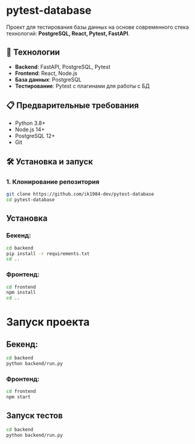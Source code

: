 # pytest-database

Проект для тестирования базы данных на основе современного стека технологий: **PostgreSQL, React, Pytest, FastAPI**.

## 🚀 Технологии

- **Backend**: FastAPI, PostgreSQL, Pytest
- **Frontend**: React, Node.js
- **База данных**: PostgreSQL
- **Тестирование**: Pytest с плагинами для работы с БД

## 📋 Предварительные требования

- Python 3.8+
- Node.js 14+
- PostgreSQL 12+
- Git

## 🛠️ Установка и запуск

### 1. Клонирование репозитория

```bash
git clone https://github.com/ik1984-dev/pytest-database
cd pytest-database

```

## Установка
### Бекенд:
```bash
cd backend
pip install -r requirements.txt
cd ..
```

### Фронтенд:
```bash
cd frontend
npm install
cd ..
```

# Запуск проекта
## Бекенд:
```bash
cd backend
python backend/run.py
```

### Фронтенд:
```bash
cd frontend
npm start
```


## Запуск тестов
```bash
cd backend
python backend/run.py
```
